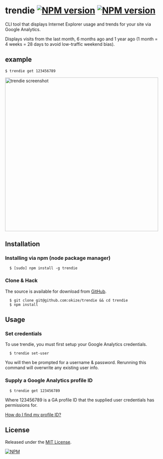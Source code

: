 # trendie [![NPM version](https://badge.fury.io/js/trendie.png)](http://badge.fury.io/js/trendie) [![NPM version](https://david-dm.org/okize/trendie.png)](https://david-dm.org/okize/trendie)

CLI tool that displays Internet Explorer usage and trends for your site via Google Analytics.

Displays visits from the last month, 6 months ago and 1 year ago (1 month = 4 weeks = 28 days to avoid low-traffic weekend bias).

## example

```
$ trendie get 123456789
```

<img src="http://okize.github.com/trendie/img/trendie-screenshot.png" alt="trendie screenshot" style="width: 500px;"/>

## Installation

### Installing via npm (node package manager)

```
  $ [sudo] npm install -g trendie
```

### Clone & Hack

The source is available for download from [GitHub](https://github.com/okize/trendie).

```
  $ git clone git@github.com:okize/trendie && cd trendie
  $ npm install
```

## Usage

### Set credentials
To use trendie, you must first setup your Google Analytics credentials.
```
  $ trendie set-user
```
You will then be prompted for a username & password. Rerunning this command will overwrite any existing user info.

### Supply a Google Analytics profile ID
```
  $ trendie get 123456789
```
Where 123456789 is a GA profile ID that the supplied user credentials has permissions for.

[How do I find my profile ID?](https://developers.google.com/analytics/resources/concepts/gaConceptsAccounts)

## License

Released under the [MIT License](http://www.opensource.org/licenses/mit-license.php).

[![NPM](https://nodei.co/npm/trendie.png)](https://nodei.co/npm/trendie/)